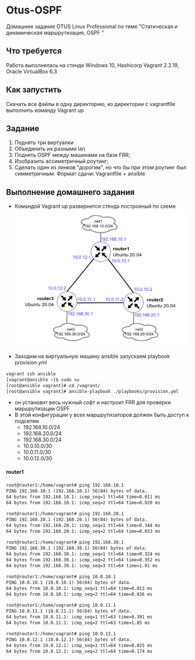 # Otus-OSPF
Домашнее задание OTUS Linux Professional по теме "Статическая и динамическая маршрутизация, OSPF "

## Что требуется
Работа выполнялась на стенде Windows 10, Hashicorp Vagrant 2.2.19, Oracle VirtualBox 6.3

## Как запустить
Скачать все файлы в одну директорию, из директории с vagrantfile выполнить команду Vagrant up

## Задание
1. Поднять три виртуалки
2. Объединить их разными lan
3. Поднять OSPF между машинами на базе FRR;
4. Изобразить ассиметричный роутинг;
5. Сделать один из линков "дорогим", но что бы при этом роутинг был симметричным. 
Формат сдачи: Vagrantfile + ansible

## Выполнение домашнего задания
* Командой Vagrant up развернется стенда построеный по схеме
![Схема](https://github.com/gardvor/Otus-Linux/blob/main/Otus-OSPF/Scheme.png)


* Заходим на виртуальную машину ansible запускаем playbook provision.yml
```
vagrant ssh ansible
[vagrant@ansible ~]$ sudo su
[root@ansible vagrant]# cd /vagrant/
[root@ansible vagrant]# ansible-playbook ./playbooks/provision.yml
```
* он установит весь нужный софт и настроит FRR для проверки маршрутизации OSPF
* В этой конфигурации у всех маршрутизаторов должен быть доступ к подсетям
    * 192.168.10.0/24
    * 192.168.20.0/24
    * 192.168.30.0/24
    * 10.0.10.0/30
    * 10.0.11.0/30
    * 10.0.12.0/30

#### router1
```
root@router1:/home/vagrant# ping 192.168.10.1
PING 192.168.10.1 (192.168.10.1) 56(84) bytes of data.
64 bytes from 192.168.10.1: icmp_seq=1 ttl=64 time=0.011 ms
64 bytes from 192.168.10.1: icmp_seq=2 ttl=64 time=0.020 ms
```

```
root@router1:/home/vagrant# ping 192.168.20.1
PING 192.168.20.1 (192.168.20.1) 56(84) bytes of data.
64 bytes from 192.168.20.1: icmp_seq=1 ttl=64 time=0.344 ms
64 bytes from 192.168.20.1: icmp_seq=2 ttl=64 time=0.653 ms
```
```
root@router1:/home/vagrant# ping 192.168.30.1
PING 192.168.30.1 (192.168.30.1) 56(84) bytes of data.
64 bytes from 192.168.30.1: icmp_seq=1 ttl=64 time=0.324 ms
64 bytes from 192.168.30.1: icmp_seq=2 ttl=64 time=0.352 ms
64 bytes from 192.168.30.1: icmp_seq=3 ttl=64 time=1.01 ms
```
```
root@router1:/home/vagrant# ping 10.0.10.1
PING 10.0.10.1 (10.0.10.1) 56(84) bytes of data.
64 bytes from 10.0.10.1: icmp_seq=1 ttl=64 time=0.013 ms
64 bytes from 10.0.10.1: icmp_seq=2 ttl=64 time=0.026 ms
```
```
root@router1:/home/vagrant# ping 10.0.11.1
PING 10.0.11.1 (10.0.11.1) 56(84) bytes of data.
64 bytes from 10.0.11.1: icmp_seq=1 ttl=63 time=0.391 ms
64 bytes from 10.0.11.1: icmp_seq=2 ttl=63 time=1.85 ms

```
```
root@router1:/home/vagrant# ping 10.0.12.1
PING 10.0.12.1 (10.0.12.1) 56(84) bytes of data.
64 bytes from 10.0.12.1: icmp_seq=1 ttl=64 time=0.025 ms
64 bytes from 10.0.12.1: icmp_seq=2 ttl=64 time=0.174 ms
```
